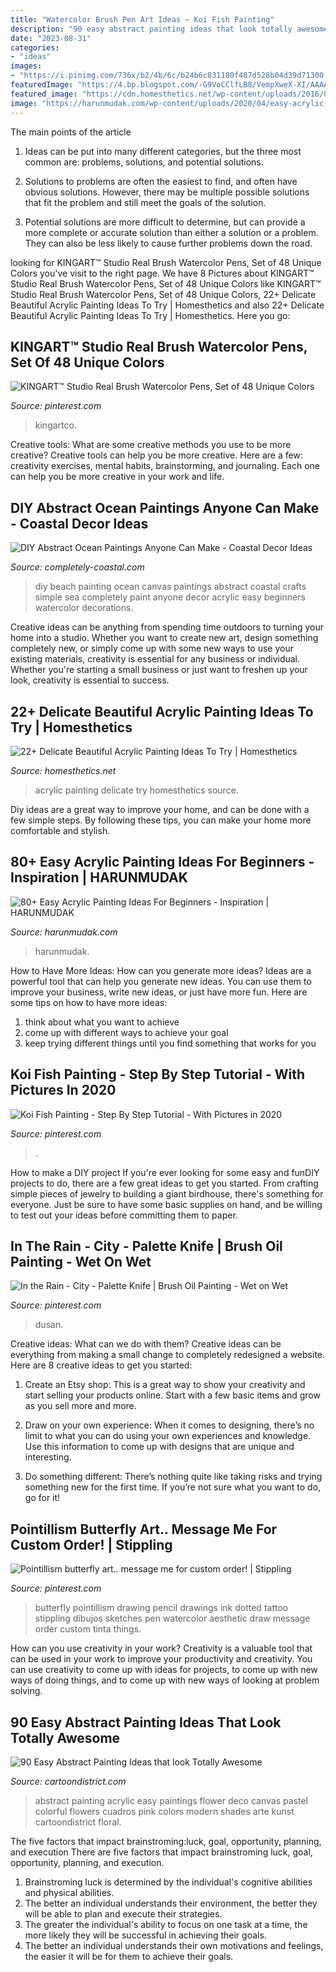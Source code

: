 ```yaml
---
title: "Watercolor Brush Pen Art Ideas ~ Koi Fish Painting"
description: "90 easy abstract painting ideas that look totally awesome"
date: "2023-08-31"
categories:
- "ideas"
images:
- "https://i.pinimg.com/736x/b2/4b/6c/b24b6c831180f487d528b04d39d71300.jpg"
featuredImage: "https://4.bp.blogspot.com/-G9VoCClfLB8/VempXweX-XI/AAAAAAABFoo/p-Sgy92YBtc/s1600/DIY-Ocean-Art-.jpg"
featured_image: "https://cdn.homesthetics.net/wp-content/uploads/2016/07/20-Delicate-Beautiful-Acrylic-Painting-Ideas-homesthetics-3.jpg"
image: "https://harunmudak.com/wp-content/uploads/2020/04/easy-acrylic-painting-ideas-simple-4.jpg"
---
```



The main points of the article
1. Ideas can be put into many different categories, but the three most common are: problems, solutions, and potential solutions.
2. Solutions to problems are often the easiest to find, and often have obvious solutions. However, there may be multiple possible solutions that fit the problem and still meet the goals of the solution.

3. Potential solutions are more difficult to determine, but can provide a more complete or accurate solution than either a solution or a problem. They can also be less likely to cause further problems down the road.

	

		
looking for KINGART™ Studio Real Brush Watercolor Pens, Set of 48 Unique Colors you've visit to the right page. We have 8 Pictures about KINGART™ Studio Real Brush Watercolor Pens, Set of 48 Unique Colors like KINGART™ Studio Real Brush Watercolor Pens, Set of 48 Unique Colors, 22+ Delicate Beautiful Acrylic Painting Ideas To Try | Homesthetics and also 22+ Delicate Beautiful Acrylic Painting Ideas To Try | Homesthetics. Here you go:
		
    
## KINGART™ Studio Real Brush Watercolor Pens, Set Of 48 Unique Colors

<img loading=lazy src="https://i.pinimg.com/736x/49/0d/c1/490dc18297216428af9b93ecb783e3d5.jpg" onerror="this.onerror=null;this.src='https://tse2.mm.bing.net/th?id=OIP.rc06-5zEQVfn1-jQI9gndQHaJ3&amp;pid=15.1';" alt="KINGART™ Studio Real Brush Watercolor Pens, Set of 48 Unique Colors">

_Source: pinterest.com_

>kingartco. 

	

Creative tools: What are some creative methods you use to be more creative?
Creative tools can help you be more creative. Here are a few: creativity exercises, mental habits, brainstorming, and journaling. Each one can help you be more creative in your work and life.

    
## DIY Abstract Ocean Paintings Anyone Can Make - Coastal Decor Ideas

<img loading=lazy src="https://4.bp.blogspot.com/-G9VoCClfLB8/VempXweX-XI/AAAAAAABFoo/p-Sgy92YBtc/s1600/DIY-Ocean-Art-.jpg" onerror="this.onerror=null;this.src='https://tse1.mm.bing.net/th?id=OIP.AtHGDs5sfzmPff11cwCwrQHaKL&amp;pid=15.1';" alt="DIY Abstract Ocean Paintings Anyone Can Make - Coastal Decor Ideas">

_Source: completely-coastal.com_

>diy beach painting ocean canvas paintings abstract coastal crafts simple sea completely paint anyone decor acrylic easy beginners watercolor decorations. 

	

Creative ideas can be anything from spending time outdoors to turning your home into a studio. Whether you want to create new art, design something completely new, or simply come up with some new ways to use your existing materials, creativity is essential for any business or individual. Whether you're starting a small business or just want to freshen up your look, creativity is essential to success.

    
## 22+ Delicate Beautiful Acrylic Painting Ideas To Try | Homesthetics

<img loading=lazy src="https://cdn.homesthetics.net/wp-content/uploads/2016/07/20-Delicate-Beautiful-Acrylic-Painting-Ideas-homesthetics-3.jpg" onerror="this.onerror=null;this.src='https://tse2.mm.bing.net/th?id=OIP.UUUBMgVeRCQwoqg_p2dvKgHaKc&amp;pid=15.1';" alt="22+ Delicate Beautiful Acrylic Painting Ideas To Try | Homesthetics">

_Source: homesthetics.net_

>acrylic painting delicate try homesthetics source. 

	

Diy ideas are a great way to improve your home, and can be done with a few simple steps. By following these tips, you can make your home more comfortable and stylish.

    
## 80+ Easy Acrylic Painting Ideas For Beginners - Inspiration | HARUNMUDAK

<img loading=lazy src="https://harunmudak.com/wp-content/uploads/2020/04/easy-acrylic-painting-ideas-simple-4.jpg" onerror="this.onerror=null;this.src='https://tse1.mm.bing.net/th?id=OIP.8HKJyVdy_er4LgAAXIofiwHaJ4&amp;pid=15.1';" alt="80+ Easy Acrylic Painting Ideas For Beginners - Inspiration | HARUNMUDAK">

_Source: harunmudak.com_

>harunmudak. 

	

How to Have More Ideas: How can you generate more ideas?
Ideas are a powerful tool that can help you generate new ideas. You can use them to improve your business, write new ideas, or just have more fun. Here are some tips on how to have more ideas: 
1. think about what you want to achieve 
2. come up with different ways to achieve your goal 
3. keep trying different things until you find something that works for you 

    
## Koi Fish Painting - Step By Step Tutorial - With Pictures In 2020

<img loading=lazy src="https://i.pinimg.com/736x/b2/4b/6c/b24b6c831180f487d528b04d39d71300.jpg" onerror="this.onerror=null;this.src='https://tse4.mm.bing.net/th?id=OIP.HRx_IflsW5QxvfAKrX_4DQHaEw&amp;pid=15.1';" alt="Koi Fish Painting - Step By Step Tutorial - With Pictures in 2020">

_Source: pinterest.com_

>. 

	

How to make a DIY project
If you're ever looking for some easy and funDIY projects to do, there are a few great ideas to get you started. From crafting simple pieces of jewelry to building a giant birdhouse, there's something for everyone. Just be sure to have some basic supplies on hand, and be willing to test out your ideas before committing them to paper.

    
## In The Rain - City - Palette Knife | Brush Oil Painting - Wet On Wet

<img loading=lazy src="https://i.pinimg.com/736x/7d/04/97/7d04971c31101ac94014dabcdde0e05a.jpg" onerror="this.onerror=null;this.src='https://tse3.mm.bing.net/th?id=OIP.i59J59qpegS8j-OK7J-BygHaEK&amp;pid=15.1';" alt="In the Rain - City - Palette Knife | Brush Oil Painting - Wet on Wet">

_Source: pinterest.com_

>dusan. 

	

Creative ideas: What can we do with them?
Creative ideas can be everything from making a small change to completely redesigned a website. Here are 8 creative ideas to get you started:
1. Create an Etsy shop: This is a great way to show your creativity and start selling your products online. Start with a few basic items and grow as you sell more and more.

2. Draw on your own experience: When it comes to designing, there’s no limit to what you can do using your own experiences and knowledge. Use this information to come up with designs that are unique and interesting.

3. Do something different: There’s nothing quite like taking risks and trying something new for the first time. If you’re not sure what you want to do, go for it!

    
## Pointillism Butterfly Art.. Message Me For Custom Order! | Stippling

<img loading=lazy src="https://i.pinimg.com/736x/08/32/a6/0832a658b944612dee58943dd97a633c--butterfly-art-messages.jpg" onerror="this.onerror=null;this.src='https://tse1.mm.bing.net/th?id=OIP.wU5St1dUZKr30ag7SA_bYgHaJ3&amp;pid=15.1';" alt="Pointillism butterfly art.. message me for custom order! | Stippling">

_Source: pinterest.com_

>butterfly pointillism drawing pencil drawings ink dotted tattoo stippling dibujos sketches pen watercolor aesthetic draw message order custom tinta things. 

	

How can you use creativity in your work?
Creativity is a valuable tool that can be used in your work to improve your productivity and creativity. You can use creativity to come up with ideas for projects, to come up with new ways of doing things, and to come up with new ways of looking at problem solving.

    
## 90 Easy Abstract Painting Ideas That Look Totally Awesome

<img loading=lazy src="http://www.cartoondistrict.com/wp-content/uploads/2017/05/Easy-Abstract-Painting-Ideas7.jpg" onerror="this.onerror=null;this.src='https://tse3.mm.bing.net/th?id=OIP.b5GLPh9wf5OO1pKHnjS9zgHaLH&amp;pid=15.1';" alt="90 Easy Abstract Painting Ideas that look Totally Awesome">

_Source: cartoondistrict.com_

>abstract painting acrylic easy paintings flower deco canvas pastel colorful flowers cuadros pink colors modern shades arte kunst cartoondistrict floral. 

	

The five factors that impact brainstroming:luck, goal, opportunity, planning, and execution
There are five factors that impact brainstroming luck, goal, opportunity, planning, and execution. 
1. Brainstroming luck is determined by the individual's cognitive abilities and physical abilities. 
2. The better an individual understands their environment, the better they will be able to plan and execute their strategies. 
3. The greater the individual's ability to focus on one task at a time, the more likely they will be successful in achieving their goals. 
4. The better an individual understands their own motivations and feelings, the easier it will be for them to achieve their goals. 

